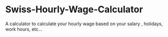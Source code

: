 # Swiss-Hourly-Wage-Calculator
A calculator to calculate your hourly wage based on your salary , holidays, work hours, etc... 
